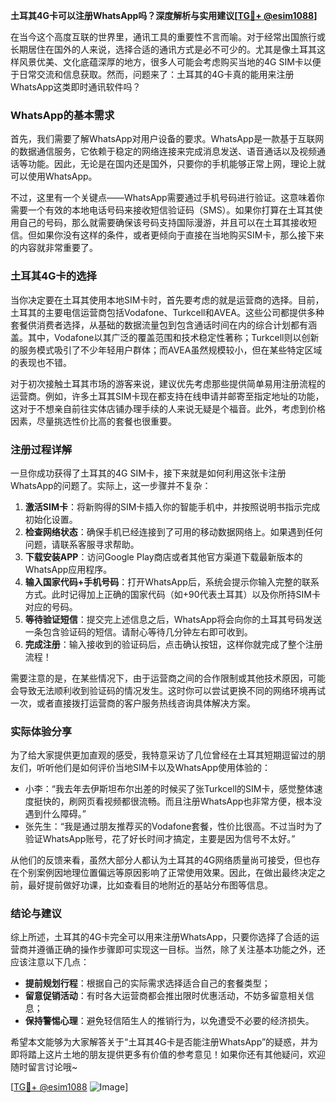 **土耳其4G卡可以注册WhatsApp吗？深度解析与实用建议[[TG💪+ @esim1088](https://t.me/s/esim1088)]**

在当今这个高度互联的世界里，通讯工具的重要性不言而喻。对于经常出国旅行或长期居住在国外的人来说，选择合适的通讯方式是必不可少的。尤其是像土耳其这样风景优美、文化底蕴深厚的地方，很多人可能会考虑购买当地的4G SIM卡以便于日常交流和信息获取。然而，问题来了：土耳其的4G卡真的能用来注册WhatsApp这类即时通讯软件吗？

### WhatsApp的基本需求

首先，我们需要了解WhatsApp对用户设备的要求。WhatsApp是一款基于互联网的数据通信服务，它依赖于稳定的网络连接来完成消息发送、语音通话以及视频通话等功能。因此，无论是在国内还是国外，只要你的手机能够正常上网，理论上就可以使用WhatsApp。

不过，这里有一个关键点——WhatsApp需要通过手机号码进行验证。这意味着你需要一个有效的本地电话号码来接收短信验证码（SMS）。如果你打算在土耳其使用自己的号码，那么就需要确保该号码支持国际漫游，并且可以在土耳其接收短信。但如果你没有这样的条件，或者更倾向于直接在当地购买SIM卡，那么接下来的内容就非常重要了。

### 土耳其4G卡的选择

当你决定要在土耳其使用本地SIM卡时，首先要考虑的就是运营商的选择。目前，土耳其的主要电信运营商包括Vodafone、Turkcell和AVEA。这些公司都提供多种套餐供消费者选择，从基础的数据流量包到包含通话时间在内的综合计划都有涵盖。其中，Vodafone以其广泛的覆盖范围和技术稳定性著称；Turkcell则以创新的服务模式吸引了不少年轻用户群体；而AVEA虽然规模较小，但在某些特定区域的表现也不错。

对于初次接触土耳其市场的游客来说，建议优先考虑那些提供简单易用注册流程的运营商。例如，许多土耳其SIM卡现在都支持在线申请并邮寄至指定地址的功能，这对于不想亲自前往实体店铺办理手续的人来说无疑是个福音。此外，考虑到价格因素，尽量挑选性价比高的套餐也很重要。

### 注册过程详解

一旦你成功获得了土耳其的4G SIM卡，接下来就是如何利用这张卡注册WhatsApp的问题了。实际上，这一步骤并不复杂：

1. **激活SIM卡**：将新购得的SIM卡插入你的智能手机中，并按照说明书指示完成初始化设置。
2. **检查网络状态**：确保手机已经连接到了可用的移动数据网络上。如果遇到任何问题，请联系客服寻求帮助。
3. **下载安装APP**：访问Google Play商店或者其他官方渠道下载最新版本的WhatsApp应用程序。
4. **输入国家代码+手机号码**：打开WhatsApp后，系统会提示你输入完整的联系方式。此时记得加上正确的国家代码（如+90代表土耳其）以及你所持SIM卡对应的号码。
5. **等待验证短信**：提交完上述信息之后，WhatsApp将会向你的土耳其号码发送一条包含验证码的短信。请耐心等待几分钟左右即可收到。
6. **完成注册**：输入接收到的验证码后，点击确认按钮，这样你就完成了整个注册流程！

需要注意的是，在某些情况下，由于运营商之间的合作限制或其他技术原因，可能会导致无法顺利收到验证码的情况发生。这时你可以尝试更换不同的网络环境再试一次，或者直接拨打运营商的客户服务热线咨询具体解决方案。

### 实际体验分享

为了给大家提供更加直观的感受，我特意采访了几位曾经在土耳其短期逗留过的朋友们，听听他们是如何评价当地SIM卡以及WhatsApp使用体验的：

- 小李：“我去年去伊斯坦布尔出差的时候买了张Turkcell的SIM卡，感觉整体速度挺快的，刷网页看视频都很流畅。而且注册WhatsApp也非常方便，根本没遇到什么障碍。”
- 张先生：“我是通过朋友推荐买的Vodafone套餐，性价比很高。不过当时为了验证WhatsApp账号，花了好长时间才搞定，主要是因为信号不太好。”

从他们的反馈来看，虽然大部分人都认为土耳其的4G网络质量尚可接受，但也存在个别案例因地理位置偏远等原因影响了正常使用效果。因此，在做出最终决定之前，最好提前做好功课，比如查看目的地附近的基站分布图等信息。

### 结论与建议

综上所述，土耳其的4G卡完全可以用来注册WhatsApp，只要你选择了合适的运营商并遵循正确的操作步骤即可实现这一目标。当然，除了关注基本功能之外，还应该注意以下几点：

- **提前规划行程**：根据自己的实际需求选择适合自己的套餐类型；
- **留意促销活动**：有时各大运营商都会推出限时优惠活动，不妨多留意相关信息；
- **保持警惕心理**：避免轻信陌生人的推销行为，以免遭受不必要的经济损失。

希望本文能够为大家解答关于“土耳其4G卡是否能注册WhatsApp”的疑惑，并为即将踏上这片土地的朋友提供更多有价值的参考意见！如果你还有其他疑问，欢迎随时留言讨论哦~

[[TG💪+ @esim1088](https://t.me/s/esim1088) ![Image](https://i.postimg.cc/4NQfJmqS/Snipaste-2025-05-13-00-14-12.png)]
